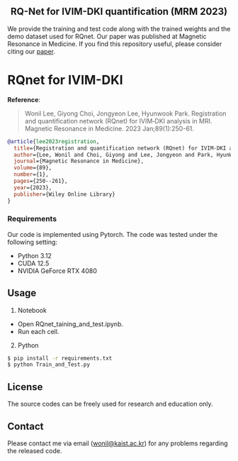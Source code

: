 <div align="center">
  
  <h2>RQ-Net for IVIM-DKI quantification (MRM 2023)</h2>
</div>

We provide the training and test code along with the trained weights and the demo dataset used for RQnet.
Our paper was published at Magnetic Resonance in Medicine.
If you find this repository useful, please consider citing our [paper](https://doi.org/10.1002/mrm.29454).

# RQnet for IVIM-DKI

**Reference**:  
> Wonil Lee, Giyong Choi, Jongyeon Lee, Hyunwook Park. Registration and quantification network (RQnet) for IVIM‐DKI analysis in MRI. Magnetic Resonance in Medicine. 2023 Jan;89(1):250-61.
```BibTeX
@article{lee2023registration,
  title={Registration and quantification network (RQnet) for IVIM-DKI analysis in MRI},
  author={Lee, Wonil and Choi, Giyong and Lee, Jongyeon and Park, HyunWook},
  journal={Magnetic Resonance in Medicine},
  volume={89},
  number={1},
  pages={250--261},
  year={2023},
  publisher={Wiley Online Library}
}
```
### Requirements
Our code is implemented using Pytorch.
The code was tested under the following setting:  
* Python 3.12
* CUDA 12.5
* NVIDIA GeForce RTX 4080

## Usage
1. Notebook
- Open RQnet_taining_and_test.ipynb.
- Run each cell.

2. Python
```bash
$ pip install -r requirements.txt
$ python Train_and_Test.py
```

## License
The source codes can be freely used for research and education only. 

## Contact
Please contact me via email (wonil@kaist.ac.kr) for any problems regarding the released code.
